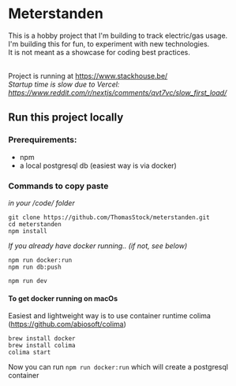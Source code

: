# Meterstanden

This is a hobby project that I'm building to track electric/gas usage.<br/>
I'm building this for fun, to experiment with new technologies.<br/>
It is not meant as a showcase for coding best practices.
<br/><br/>

Project is running at https://www.stackhouse.be/<br/>
_Startup time is slow due to Vercel: https://www.reddit.com/r/nextjs/comments/qvt7vc/slow_first_load/_

## Run this project locally

### Prerequirements:

- npm
- a local postgresql db (easiest way is via docker)

### Commands to copy paste

_in your /code/ folder_
```
git clone https://github.com/ThomasStock/meterstanden.git
cd meterstanden
npm install
```

_If you already have docker running.. (if not, see below)_
```
npm run docker:run
npm run db:push
```

```
npm run dev
```


#### To get docker running on macOs
Easiest and lightweight way is to use container runtime colima (https://github.com/abiosoft/colima)
```
brew install docker
brew install colima
colima start
```
Now you can run `npm run docker:run` which will create a postgresql container





